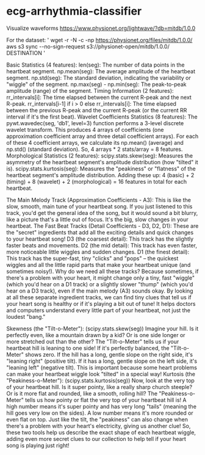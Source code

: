 # ecg-arrhythmia-classifier

Visualize waveforms
https://www.physionet.org/lightwave/?db=mitdb/1.0.0 


For the dataset:
'
wget -r -N -c -np https://physionet.org/files/mitdb/1.0.0/
aws s3 sync --no-sign-request s3://physionet-open/mitdb/1.0.0/ DESTINATION
'


Basic Statistics (4 features):
len(seg): The number of data points in the heartbeat segment.
np.mean(seg): The average amplitude of the heartbeat segment.
np.std(seg): The standard deviation, indicating the variability or "wiggle" of the segment.
np.max(seg) - np.min(seg): The peak-to-peak amplitude (range) of the segment.
Timing Information (2 features):
rr_intervals[i]: The time elapsed between the current R-peak and the next R-peak.
rr_intervals[i-1] if i > 0 else rr_intervals[i]: The time elapsed between the previous R-peak and the current R-peak (or the current RR interval if it's the first beat).
Wavelet Coefficients Statistics (8 features):
The pywt.wavedec(seg, 'db1', level=3) function performs a 3-level discrete wavelet transform. This produces 4 arrays of coefficients (one approximation coefficient array and three detail coefficient arrays).
For each of these 4 coefficient arrays, we calculate its np.mean() (average) and np.std() (standard deviation).
So, 4 arrays * 2 stats/array = 8 features.
Morphological Statistics (2 features):
scipy.stats.skew(seg): Measures the asymmetry of the heartbeat segment's amplitude distribution (how "tilted" it is).
scipy.stats.kurtosis(seg): Measures the "peakiness" or "flatness" of the heartbeat segment's amplitude distribution.
Adding these up: 4 (basic) + 2 (timing) + 8 (wavelet) + 2 (morphological) = 16 features in total for each heartbeat.

The Main Melody Track (Approximation Coefficients - A3):
This is like the slow, smooth, main tune of your heartbeat song. If you just listened to this track, you'd get the general idea of the song, but it would sound a bit blurry, like a picture that's a little out of focus. It's the big, slow changes in your heartbeat.
The Fast Beat Tracks (Detail Coefficients - D3, D2, D1):
These are the "secret" ingredients that add all the exciting details and quick changes to your heartbeat song!
D3 (the coarsest detail): This track has the slightly faster beats and movements.
D2 (the mid detail): This track has even faster, more noticeable little wiggles and sudden changes.
D1 (the finest detail): This track has the super-fast, tiny "clicks" and "pops" – the quickest wiggles and all the little rapid parts that make your heartbeat unique (and sometimes noisy!).
Why do we need all these tracks?
Because sometimes, if there's a problem with your heart, it might change only a tiny, fast "wiggle" (which you'd hear on a D1 track) or a slightly slower "thump" (which you'd hear on a D3 track), even if the main melody (A3) sounds okay.
By looking at all these separate ingredient tracks, we can find tiny clues that tell us if your heart song is healthy or if it's playing a bit out of tune! It helps doctors and computers understand every little part of your heartbeat, not just the loudest "bang."

Skewness (the "Tilt-o-Meter"): (scipy.stats.skew(seg))
Imagine your hill. Is it perfectly even, like a mountain drawn by a kid? Or is one side longer or more stretched out than the other?
The "Tilt-o-Meter" tells us if your heartbeat hill is leaning to one side!
If it's perfectly balanced, the "Tilt-o-Meter" shows zero.
If the hill has a long, gentle slope on the right side, it's "leaning right" (positive tilt).
If it has a long, gentle slope on the left side, it's "leaning left" (negative tilt).
This is important because some heart problems can make your heartbeat wiggle look "tilted" in a special way!
Kurtosis (the "Peakiness-o-Meter"): (scipy.stats.kurtosis(seg))
Now, look at the very top of your heartbeat hill. Is it super pointy, like a really sharp church steeple? Or is it more flat and rounded, like a smooth, rolling hill?
The "Peakiness-o-Meter" tells us how pointy or flat the very top of your heartbeat hill is!
A high number means it's super pointy and has very long "tails" (meaning the hill goes very low on the sides).
A low number means it's more rounded or even flat on top.
Just like the tilt, the "peakiness" can also change when there's a problem with your heart's electricity, giving us another clue!
So, these two tools help us describe the exact shape of each heartbeat wiggle, adding even more secret clues to our collection to help tell if your heart song is playing just right!